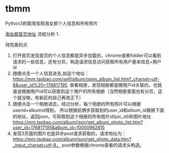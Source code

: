 # tbmm
Python3抓取淘宝网淘女郎个人信息和所有照片

[淘女郎首页地址](https://mm.taobao.com/tstar/search/tstar_model.do?_input_charset=utf-8)
流程分析
1.

待完善的点
1. 打开首页发现首页的个人信息都是异步加载的，chrome或者fiddler可以看到请求的一些信息，还有分页，构造请求信息访问获取所有用户基本信息+用户id
2. 随便点击一个人信息进去,如这个地址：https://mm.taobao.com/self/album/open_album_list.htm?_charset=utf-8&user_id%20=176817195. 
查看相册，发现相册都是跟用户id关联的，也就是说根据用户id可以获取到这个用户的所有相册（当然相册里面也有分页，这个就没做，有新区的自己再改正下）
3. 随便点击一个相册进去，经过分析，每个相册的所有照片可以根据userid+albumid得到。
所以根据前俩步获取到的user_id和album_id替换下面的地址，返回json，可获取到这个相册的所有图片id(pic_id)和图片地址
https://mm.taobao.com/album/json/get_album_photo_list.htm?user_id=176817195&album_id=10000962815
4. 发现3页面的图片也是异步post请求获取的，请求地址为：https://mm.taobao.com/album/json/get_photo_data.htm?_input_charset=utf-8，
post参数根据chrome查看的请求头构造。
